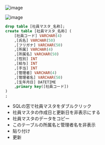 ![image](https://user-images.githubusercontent.com/1501327/143729973-4eb72537-18fa-4ab8-bfc7-39760ae93a49.png)

![image](https://user-images.githubusercontent.com/1501327/143729981-8a0aef0b-b139-4ec2-9566-9b4808f7d353.png)

```sql
drop table [社員マスタ_名称];
create table [社員マスタ_名称] (
	[社員コード] VARCHAR(4)
	,[氏名] VARCHAR(50)
	,[フリガナ] VARCHAR(50)
	,[所属] VARCHAR(4)
	,[所属名] VARCHAR(50)
	,[性別] INT
	,[給与] INT
	,[手当] INT
	,[管理者] VARCHAR(4)
	,[管理者名] VARCHAR(50)
	,[生年月日] DATETIME
	,primary key([社員コード])
)
;
```

- SQLの窓で社員マスタをダブルクリック
- 社員マスタの作成日と更新日を非表示にする
- 社員マスタのデータをコピー
- このテーブルの所属名と管理者名を非表示
- 貼り付け
- 更新
